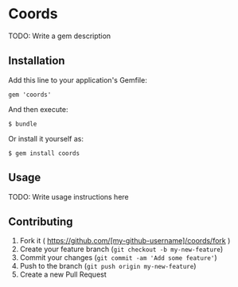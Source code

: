 # Coords

TODO: Write a gem description

## Installation

Add this line to your application's Gemfile:

    gem 'coords'

And then execute:

    $ bundle

Or install it yourself as:

    $ gem install coords

## Usage

TODO: Write usage instructions here

## Contributing

1. Fork it ( https://github.com/[my-github-username]/coords/fork )
2. Create your feature branch (`git checkout -b my-new-feature`)
3. Commit your changes (`git commit -am 'Add some feature'`)
4. Push to the branch (`git push origin my-new-feature`)
5. Create a new Pull Request
